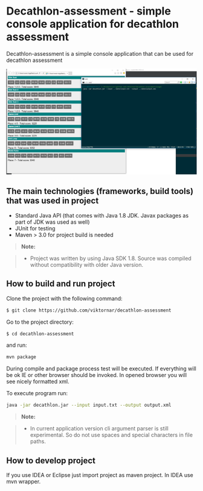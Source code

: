 
Decathlon-assessment - simple console application for decathlon assessment
===================
Decathlon-assessment is a simple console application that can be used for decathlon assessment

![image](https://raw.githubusercontent.com/viktornar/decathlon-assessment/master/images/application.png)

The main technologies (frameworks, build tools) that was used in project
-------------
- Standard Java API (that comes with Java 1.8 JDK. Javax packages as part of JDK was used as well)
- JUnit for testing
- Maven > 3.0 for project build is needed

> **Note:**

> - Project was written by using Java SDK 1.8. Source was compiled without compatibility with older Java version.

How to build and run project
-------------
Clone the project with the following command:

```bash
$ git clone https://github.com/viktornar/decathlon-assessment
```

Go to the project directory:

```bash
$ cd decathlon-assessment
```

and run:

```bash
mvn package
```

During compile and package process test will be executed. If everything will be ok IE or other browser should be invoked. In opened browser you will see nicely formatted xml.

To execute program run:

```bash
java -jar decathlon.jar --input input.txt --output output.xml
```

> **Note:**

> - In current application version cli argument parser is still experimental. So do not use spaces and special characters in file paths.


How to develop project
-------------
If you use IDEA or Eclipse just import project as maven project. In IDEA use mvn wrapper. 